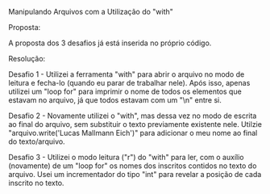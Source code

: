 Manipulando Arquivos com a Utilização do "with"

Proposta:

A proposta dos 3 desafios já está inserida no próprio código.

Resolução:

Desafio 1 - Utilizei a ferramenta "with" para abrir o arquivo no modo de leitura e fecha-lo (quando eu parar de trabalhar nele). Após isso, apenas utilizei um "loop for" para imprimir o nome de todos os elementos que estavam no arquivo, já que todos estavam com um "\n" entre si.

Desafio 2 - Novamente utilizei o "with", mas dessa vez no modo de escrita ao final do arquivo, sem substituir o texto previamente existente nele. Utilzie "arquivo.write('Lucas Mallmann Eich')" para adicionar o meu nome ao final do texto/arquivo.

Desafio 3 - Utilizei o modo leitura ("r") do "with" para ler, com o auxílio (novamente) de um "loop for" os nomes dos inscritos contidos no texto do arquivo. Usei um incrementador do tipo "int" para revelar a posição de cada inscrito no texto.

